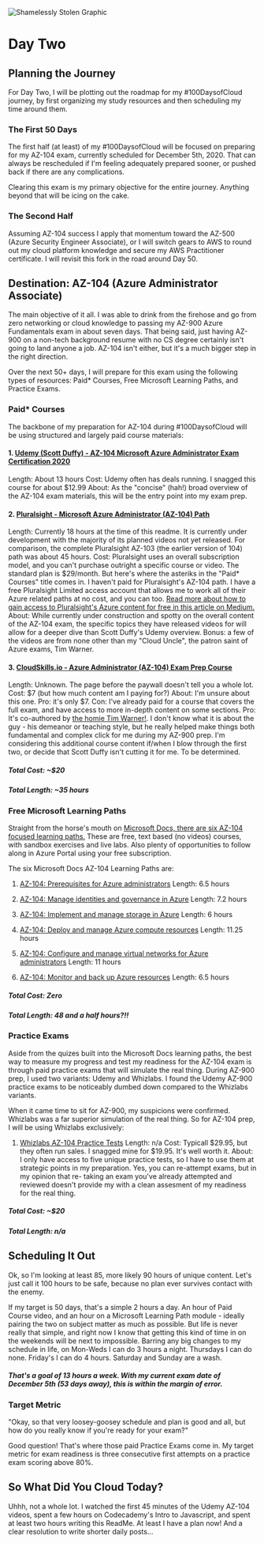![Shamelessly Stolen Graphic](https://www.testpreptraining.com/blog/wp-content/uploads/2020/05/104.png)


# Day Two 

## Planning the Journey

For Day Two, I will be plotting out the roadmap for my #100DaysofCloud journey, by first organizing my study resources and then scheduling my time around them.

### The First 50 Days 

The first half (at least) of my #100DaysofCloud will be focused on preparing for my AZ-104 exam, currently scheduled for December 5th, 2020. That can always be rescheduled if I'm feeling adequately prepared sooner, or pushed back if there are any complications. 

Clearing this exam is my primary objective for the entire journey. Anything beyond that will be icing on the cake.

### The Second Half

Assuming AZ-104 success I apply that momentum toward the AZ-500 (Azure Security Engineer Associate), or I will switch gears to AWS to round out my cloud platform knowledge and secure my AWS Practitioner certificate. I will revisit this fork in the road around Day 50. 


## Destination: AZ-104 (Azure Administrator Associate)

The main objective of it all. I was able to drink from the firehose and go from zero networking or cloud knowledge to passing my AZ-900 Azure Fundamentals exam in about seven days. That being said, just having AZ-900 on a non-tech background resume with no CS degree certainly isn't going to land anyone a job. AZ-104 isn't either, but it's a much bigger step in the right direction.

Over the next 50+ days, I will prepare for this exam using the following types of resources: Paid* Courses, Free Microsoft Learning Paths, and Practice Exams. 


### Paid* Courses

The backbone of my preparation for AZ-104 during #100DaysofCloud will be using structured and largely paid course materials:

#### 1. [Udemy (Scott Duffy) - AZ-104 Microsoft Azure Administrator Exam Certification 2020](https://www.udemy.com/course/70533-azure/) 
Length: About 13 hours
Cost: Udemy often has deals running. I snagged this course for about $12.99
About: As the "concise" (hah!) broad overview of the AZ-104 exam materials, this will be the entry point into my exam prep.
  
#### 2. [Pluralsight - Microsoft Azure Administrator (AZ-104) Path](https://app.pluralsight.com/paths/certificate/microsoft-azure-administrator-az-104)
Length: Currently 18 hours at the time of this readme. It is currently under development with the majority of its planned videos not yet released. For comparison, the complete   Pluralsight AZ-103 (the earlier version of 104) path was about 45 hours.
Cost: Pluralsight uses an overall subscription model, and you can't purchase outright a specific course or video. The standard plan is $29/month. But here's where the asteriks   in the "Paid* Courses" title comes in. I haven't paid for Pluralsight's AZ-104 path. I have a free Pluralsight Limited access account that allows me to work all of their Azure   related paths at no cost, and you can too. [Read more about how to gain access to Pluralsight's Azure content for free in this article on Medium.](https://medium.com/itmagination/pluralsight-and-azure-a-great-opportunity-to-accelerate-your-path-to-azure-expert-for-free-42c04e784948)
About: While currently under construction and spotty on the overall content of the AZ-104 exam, the specific topics they have released videos for will allow for a deeper dive   than Scott Duffy's Udemy overview. Bonus: a few of the videos are from none other than my "Cloud Uncle", the patron saint of Azure exams, Tim Warner. 

#### 3. [CloudSkills.io - Azure Administrator (AZ-104) Exam Prep Course](https://portal.cloudskills.io/az-104)
Length: Unknown. The page before the paywall doesn't tell you a whole lot.
Cost: $7 (but how much content am I paying for?)
About: I'm unsure about this one. Pro: it's only $7. Con: I've already paid for a course that covers the full exam, and have access to more in-depth content on some sections.   Pro: It's co-authored by [the homie Tim Warner!](https://twitter.com/TechTrainerTim). I don't know what it is about the guy - his demeanor or teaching style, but he really       helped make things both fundamental and complex click for me during my AZ-900 prep. I'm considering this additional course content if/when I blow through the first two, or       decide that Scott Duffy isn't cutting it for me. To be determined.

##### Total Cost: ~$20
##### Total Length: ~35 hours


### Free Microsoft Learning Paths

Straight from the horse's mouth on [Microsoft Docs, there are six AZ-104 focused learning paths.](https://docs.microsoft.com/en-us/learn/certifications/azure-administrator) These are free, text based (no videos) courses, with sandbox exercises and live labs. Also plenty of opportunities to follow along in Azure Portal using your free subscription. 

The six Microsoft Docs AZ-104 Learning Paths are:

1. [AZ-104: Prerequisites for Azure administrators](https://docs.microsoft.com/en-us/learn/paths/az-104-administrator-prerequisites/)
  Length: 6.5 hours

2. [AZ-104: Manage identities and governance in Azure](https://docs.microsoft.com/en-us/learn/paths/az-104-manage-identities-governance/)
  Length: 7.2 hours
  
3. [AZ-104: Implement and manage storage in Azure](https://docs.microsoft.com/en-us/learn/paths/az-104-manage-storage/)
  Length: 6 hours
  
4. [AZ-104: Deploy and manage Azure compute resources](https://docs.microsoft.com/en-us/learn/paths/az-104-manage-compute-resources/)
  Length: 11.25 hours
  
5. [AZ-104: Configure and manage virtual networks for Azure administrators](https://docs.microsoft.com/en-us/learn/paths/az-104-manage-virtual-networks/)
  Length: 11 hours
  
6. [AZ-104: Monitor and back up Azure resources](https://docs.microsoft.com/en-us/learn/paths/az-104-monitor-backup-resources/)
  Length: 6.5 hours
  
##### Total Cost: Zero
##### Total Length: 48 and a half hours?!! 

### Practice Exams

Aside from the quizes built into the Microsoft Docs learning paths, the best way to measure my progress and test my readiness for the AZ-104 exam is through paid practice exams that will simulate the real thing. During AZ-900 prep, I used two variants: Udemy and Whizlabs.  I found the Udemy AZ-900 practice exams to be noticeably dumbed down compared to the Whizlabs variants. 

When it came time to sit for AZ-900, my suspicions were confirmed. Whizlabs was a far superior simulation of the real thing. So for AZ-104 prep, I will be using Whizlabs exclusively:

1. [Whizlabs AZ-104 Practice Tests](https://www.whizlabs.com/learn/course/microsoft-azure-az-104/)
Length: n/a
Cost: Typicall $29.95, but they often run sales. I snagged mine for $19.95. It's well worth it.
About: I only have access to five unique practice tests, so I have to use them at strategic points in my preparation. Yes, you can re-attempt exams, but in my opinion that re-   taking an exam you've already attempted and reviewed doesn't provide my with a clean assesment of my readiness for the real thing. 

##### Total Cost: ~$20
##### Total Length: n/a 
 
 
 
## Scheduling It Out
  
Ok, so I'm looking at least 85, more likely 90 hours of unique content.  Let's just call it 100 hours to be safe, because no plan ever survives contact with the enemy. 

If my target is 50 days, that's a simple 2 hours a day. An hour of Paid Course video, and an hour on a Microsoft Learning Path module - ideally pairing the two on subject matter as much as possible. But life is never really that simple, and right now I know that getting this kind of time in on the weekends will be next to impossible. Barring any big changes to my schedule in life, on Mon-Weds I can do 3 hours a night. Thursdays I can do none. Friday's I can do 4 hours. Saturday and Sunday are a wash. 

##### That's a goal of 13 hours a week. With my current exam date of December 5th (53 days away), this is within the margin of error. 
  
### Target Metric 

"Okay, so that very loosey-goosey schedule and plan is good and all, but how do you really know if you're ready for your exam?"

Good question! That's where those paid Practice Exams come in. My target metric for exam readiness is three consecutive first attempts on a practice exam scoring above 80%. 


## So What Did You Cloud Today?

Uhhh, not a whole lot. I watched the first 45 minutes of the Udemy AZ-104 videos, spent a few hours on Codecademy's Intro to Javascript, and spent at least two hours writing this ReadMe. At least I have a plan now! And a clear resolution to write shorter daily posts...
